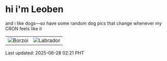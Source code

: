 # hi i'm Leoben

and i like dogs—so have some random dog pics that change whenever my CRON feels like it

|  |  |
|--------|----------|
| ![Borzoi](https://random-dog-vercel.vercel.app/api/random-borzoi?v=1751048464) | ![Labrador](https://random-dog-vercel.vercel.app/api/random-labrador?v=1751048464) |

Last updated: 2025-06-28 02:21 PHT
